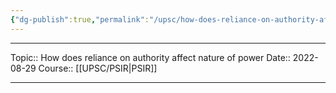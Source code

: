 ```yaml
---
{"dg-publish":true,"permalink":"/upsc/how-does-reliance-on-authority-affect-nature-of-power/","dgHomeLink":true,"dgPassFrontmatter":false}
---
```


----
Topic:: How does reliance on authority affect nature of power
Date:: 2022-08-29
Course:: [[UPSC/PSIR|PSIR]] 

----



